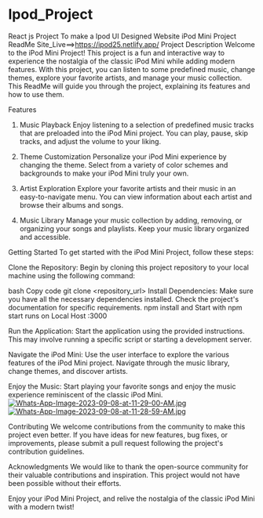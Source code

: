 # Ipod_Project
React js Project To make a Ipod UI Designed Website
iPod Mini Project ReadMe
Site_Live==>https://ipod25.netlify.app/
Project Description
Welcome to the iPod Mini Project! This project is a fun and interactive way to experience the nostalgia of the classic iPod Mini while adding modern features. With this project, you can listen to some predefined music, change themes, explore your favorite artists, and manage your music collection. This ReadMe will guide you through the project, explaining its features and how to use them.

Features
1. Music Playback
Enjoy listening to a selection of predefined music tracks that are preloaded into the iPod Mini project. You can play, pause, skip tracks, and adjust the volume to your liking.

2. Theme Customization
Personalize your iPod Mini experience by changing the theme. Select from a variety of color schemes and backgrounds to make your iPod Mini truly your own.

3. Artist Exploration
Explore your favorite artists and their music in an easy-to-navigate menu. You can view information about each artist and browse their albums and songs.

4. Music Library
Manage your music collection by adding, removing, or organizing your songs and playlists. Keep your music library organized and accessible.

Getting Started
To get started with the iPod Mini Project, follow these steps:

Clone the Repository: Begin by cloning this project repository to your local machine using the following command:

bash
Copy code
git clone <repository_url>
Install Dependencies: Make sure you have all the necessary dependencies installed. Check the project's documentation for specific requirements.
npm install and Start with npm start 
runs on Local Host :3000

Run the Application: Start the application using the provided instructions. This may involve running a specific script or starting a development server.

Navigate the iPod Mini: Use the user interface to explore the various features of the iPod Mini project. Navigate through the music library, change themes, and discover artists.

Enjoy the Music: Start playing your favorite songs and enjoy the music experience reminiscent of the classic iPod Mini.
<br/>
[![Whats-App-Image-2023-09-08-at-11-29-00-AM.jpg](https://i.postimg.cc/0274kF5z/Whats-App-Image-2023-09-08-at-11-29-00-AM.jpg)](https://postimg.cc/xcT5gszQ)
<br/>
[![Whats-App-Image-2023-09-08-at-11-28-59-AM.jpg](https://i.postimg.cc/h4kwqcnF/Whats-App-Image-2023-09-08-at-11-28-59-AM.jpg)](https://postimg.cc/bdRLxXdL)


Contributing
We welcome contributions from the community to make this project even better. If you have ideas for new features, bug fixes, or improvements, please submit a pull request following the project's contribution guidelines.


Acknowledgments
We would like to thank the open-source community for their valuable contributions and inspiration. This project would not have been possible without their efforts.

Enjoy your iPod Mini Project, and relive the nostalgia of the classic iPod Mini with a modern twist!
